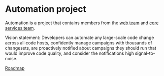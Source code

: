 # Automation project

Automation is a project that contains members from the [web team](../web/index.md) and [core services team](../core-services/index.md).

Vision statement: Developers can automate any large-scale code change across all code hosts, confidently manage campaigns with thousands of changesets, are proactively notified about campaigns they should run that would improve code quality, and consider the notifications high signal-to-noise.

[Roadmap](https://docs.google.com/document/d/1cBsE9801DcBF9chZyMnxRdolqM_1c2pPyGQz15QAvYI/edit#heading=h.ek2cvljm0wh7)

